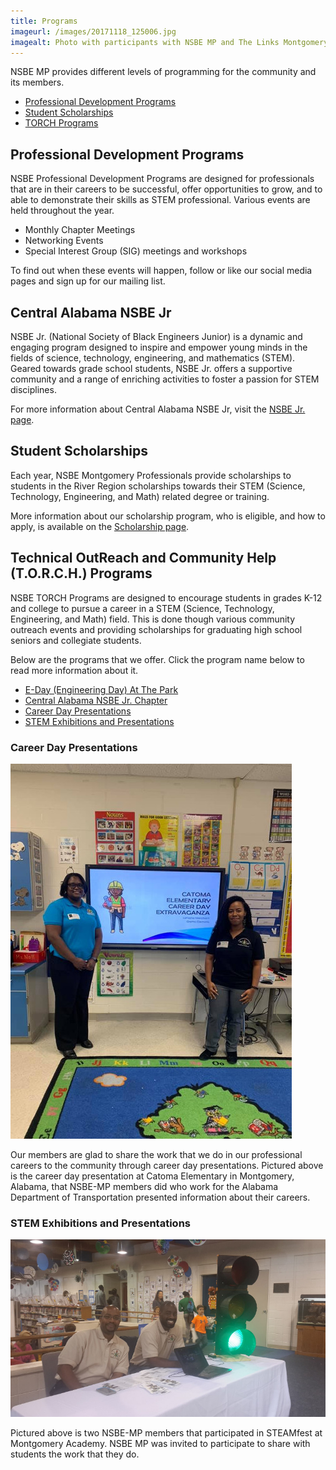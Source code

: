 ```yaml
---
title: Programs
imageurl: /images/20171118_125006.jpg
imagealt: Photo with participants with NSBE MP and The Links Montgomery Chapter
---
```


NSBE MP provides different levels of programming for the community and its members.

* [Professional Development Programs](#professional-development-programs)
* [Student Scholarships](#student-scholarships)
* [TORCH Programs](#technical-outreach-and-community-help-torch-programs)

## Professional Development Programs

NSBE Professional Development Programs are designed for professionals that are in their careers to
be successful, offer opportunities to grow, and to able to demonstrate their skills as STEM
professional. Various events are held throughout the year.

* Monthly Chapter Meetings
* Networking Events
* Special Interest Group (SIG) meetings and workshops

To find out when these events will happen, follow or like our social media pages and sign up for our
mailing list.

## Central Alabama NSBE Jr

NSBE Jr. (National Society of Black Engineers Junior) is a dynamic and engaging program designed 
to inspire and empower young minds in the fields of science, technology, engineering, and mathematics (STEM).
Geared towards grade school students, NSBE Jr. offers a supportive community and a range of enriching 
activities to foster a passion for STEM disciplines.

For more information about Central Alabama NSBE Jr, visit the [NSBE Jr. page](/nsbejr).

## Student Scholarships

Each year, NSBE Montgomery Professionals provide scholarships to students in the River Region scholarships
towards their STEM (Science, Technology, Engineering, and Math) related degree or training.

More information about our scholarship program, who is eligible, and how to apply, is available on the 
[Scholarship page](/scholarship).

## Technical OutReach and Community Help (T.O.R.C.H.) Programs

NSBE TORCH Programs are designed to encourage students in grades K-12 and college to pursue a career in a
STEM (Science, Technology, Engineering, and Math) field. This is done though various community
outreach events and providing scholarships for graduating high school seniors and collegiate students.

Below are the programs that we offer. Click the program name below to read more information about it.

* [E-Day (Engineering Day) At The Park](/eday)
* [Central Alabama NSBE Jr. Chapter](/nsbejr)
* [Career Day Presentations](#career-day-presentations)
* [STEM Exhibitions and Presentations](#stem-exhibitions-and-presentations)

### Career Day Presentations

<div class="text-center pageimage">
<img src="/images/careerday.jpg" class="pageimage"
alt="Two of NSBE MP members participating in Career Day at Catoma Elementary, a Montgomery Public School">
</div>

Our members are glad to share the work that we do in our professional careers to the
community through career day presentations. Pictured above is the career day presentation at 
Catoma Elementary in Montgomery, Alabama, that NSBE-MP members did who work for the
Alabama Department of Transportation presented information about their careers.

### STEM Exhibitions and Presentations

<div class="text-center pageimage">
<img src="/images/stempresentations.jpg" class="pageimage"
alt="NSBE MP Members at STEAMFest at Montgomery Academy">
</div>

Pictured above is two NSBE-MP members that participated in STEAMfest at Montgomery Academy. NSBE MP was 
invited to participate to share with students the work that they do.
